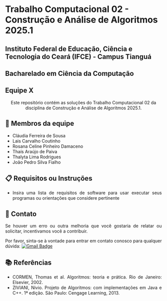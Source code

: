  # Trabalho Computacional 02 - Construção e Análise de Algoritmos 2025.1
 ## Instituto Federal de Educação, Ciência e Tecnologia do Ceará (IFCE) - Campus Tianguá
 ## Bacharelado em Ciência da Computação
 ## Equipe X

<p align="center">
Este repositório contém as soluções do Trabalho Computacional 02 da disciplina de Construção e Análise de Algoritmos 2025.1. 
</p>


<div align="justify">

## 🤖 Membros da equipe

* Cláudia Ferreira de Sousa
* Lais Carvalho Coutinho
* Rosana Celine Pinheiro Damaceno
* Thaís Araújo de Paiva
* Thalyta Lima Rodrigues
* João Pedro Silva Fialho

 ## 📋 Requisitos ou Instruções

* Insira uma lista de requisitos de software para usar executar seus programas ou orientações que considere pertinente


## 👏 Contato

Se houver um erro ou outra melhoria que você gostaria de relatar ou solicitar, incentivamos você a contribuir.

Por favor, sinta-se à vontade para entrar em contato conosco para qualquer dúvida: [![Gmail Badge](https://img.shields.io/badge/-thalyta.lima08l@ifce.edu.br-c14438?style=flat-square&logo=Gmail&logoColor=white&link=mailto:thalyta.lima08@ifce.edu.br)](mailto:thalyta.lima08@ifce.edu.br)



## 📚 Referências
* CORMEN, Thomas et al. Algoritmos: teoria e
prática. Rio de Janeiro: Elsevier, 2002.
* ZIVIANI, Nivio. Projeto de Algoritmos: com 
implementações em Java e C++. 1ª edição. São Paulo:
Cengage Learning, 2013.
